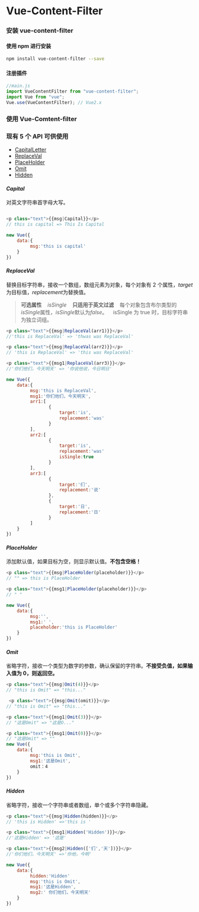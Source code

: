 # Vue-Content-Filter

<!-- ## 如何使用 -->

### 安装 **vue-content-filter**



#### 使用 npm 进行安装

```sh
npm install vue-content-filter --save
```



#### 注册插件

```javascript
//main.js
import VueContentFilter from "vue-content-filter";
import Vue from "vue";
Vue.use(VueContentFilter); // Vue2.x
```



### 使用 **Vue-Comtent-filter**



### 现有 5 个 API 可供使用

- [CapitalLetter](#CapitalLetter)
- [ReplaceVal](#ReplaceVal)
- [PlaceHolder](#PlaceHolder)
- [Omit](#Omit)
- [Hidden](#Hidden)


#### _Capital_

对英文字符串首字母大写。

```javascript

<p class="text">{{msg|Capital}}</p>
// this is capital => This Is Capital

new Vue({
    data:{
         msg:'this is capital'
    }
})
```


#### _ReplaceVal_

替换目标字符串，接收一个数组，数组元素为对象，每个对象有 2 个属性，*target*为目标值，*replacement*为替换值。

> **可选属性** &nbsp;&nbsp;&nbsp;_isSingle_ 
>&nbsp;&nbsp;&nbsp;**只适用于英文过滤** 
>&nbsp;&nbsp;&nbsp;每个对象包含布尔类型的*isSingle*属性，*isSingle*默认为*false*。
>&nbsp;&nbsp;&nbsp;isSingle 为 true 时，目标字符串为独立词组。

```javascript
<p class="text">{{msg|ReplaceVal(arr1)}}</p>
//'this is ReplaceVal' => 'thwas was ReplaceVal'

<p class="text">{{msg|ReplaceVal(arr2)}}</p>
// 'this is ReplaceVal' => 'this was ReplaceVal'

<p class="text">{{msg1|ReplaceVal(arr3)}}</p>
//'你们他们，今天明天' => '你说他说，今日明日'

new Vue({
    data:{
         msg:'this is ReplaceVal',
         msg1:'你们他们，今天明天',
         arr1:[
                {
                    target:'is',
                    replacement:'was'
                }
         ],
         arr2:[
                {
                    target:'is',
                    replacement:'was'
                    isSingle:true
                }
         ],
         arr3:[
                {
                    target:'们',
                    replacement:'说'
                },
                {
                    target:'日',
                    replacement:'日'
                }
         ]
    }
})
```


#### _PlaceHolder_

添加默认值，如果目标为空，则显示默认值。**不包含空格！**

```javascript
<p class="text">{{msg|PlaceHolder(placeholder)}}</p>
// "" => this is PlaceHolder

<p class="text">{{msg1|PlaceHolder(placeholder)}}</p>
// " "

new Vue({
    data:{
         msg:'',
         msg1:' ',
         placeholder:'this is PlaceHolder'
    }
})
```


#### _Omit_

省略字符，接收一个类型为数字的参数，确认保留的字符串。**不接受负值，如果输入值为 0，则返回空。**

```javascript
<p class="text">{{msg|Omit(4)}}</p>
// "this is Omit" => "this..."

 <p class="text">{{msg|Omit(omit)}}</p>
// "this is Omit" => "this..."

<p class="text">{{msg1|Omit(3)}}</p>
// "这是Omit" => "这是O..."

<p class="text">{{msg1|Omit(0)}}</p>
// "这是Omit" => ""
new Vue({
    data:{
         msg:'this is Omit',
         msg1:'这是Omit',
         omit：4
    }
})
```


#### _Hidden_

省略字符，接收一个字符串或者数组，单个或多个字符串隐藏。

```javascript
<p class="text">{{msg|Hidden(hidden)}}</p>
// 'this is Hidden' =>'this is '

<p class="text">{{msg1|Hidden('Hidden')}}</p>
//'这是Hidden' => '这是'

<p class="text">{{msg2|Hidden(['们','天'])}}</p>
//'你们他们，今天明天' =>'你他，今明'

new Vue({
    data:{
         hidden:'Hidden'
         msg:'this is Omit',
         msg1:'这是Hidden',
         msg2:' 你们他们，今天明天'
    }
})
```
